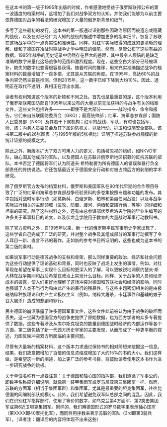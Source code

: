 在这本书的第一版于1995年出版的时候，作者感激地受益于俄罗斯联邦公布的第一波适度的档案材料，这增加了我们对战争双方的认知，并使我们能够为以前主要依靠德国对战争的看法的研究增加了大量的俄罗斯背景和细节。

多亏了这些最初的发行，这本书的第一版通过识别那些因政治原因而被遗忘或隐藏的战役，以及在对已经广为人知的战役的描述中增加更多的坦率细节，恢复了苏联在这场战争中的一点真实性和准确性。同样，对红军实际取得的成就的更清晰的理解，缓和了德国在冷战时期战争史学中明显的偏见。然而，尽管公布了这些有益的数据，1995年战争的历史记录中仍然存在巨大的差距，其中最令人烦恼的是缺乏准确的数字来量化这场战争的范围和激烈程度。现在，这些空白大部分已经被填补，缺失的数字也变得很容易获得。随着时间的推移，用来充实准确描述战争的档案材料的数量增加了一百多倍，尤其是从苏联的角度。在1995年，高达60%的战争内容仍然主要是推测，但到2015年，这一数字已经下降到大约10%。因此，透明正在取代不透明，真相正在浮出水面。

读者有权利知道这个版本的新颖和不同之处。首先也是最重要的是，这个版本利用了俄罗斯联邦国防部自1995年以来公布的大量以前无法获得的与战争有关的档案文件。这些文件包括许多————即使不是大部分————战时指令、命令和报告，它们来自苏联国防委员会（GKO）；最高统帅部；红军、海军总参谋部；国防人民委员部（NKO）及其若干下属机构；红军的战线、军队，有时也包括军、师、旅；内务人员委员会及其下属边防机关，以及行动、护卫和设施安全部队。该书第二版中的26张图表（与1995年版的5张相比）证明了描述苏联参战规模的新统计证据的规模之大。

除此之外，新版本扩大了双方可用人力的定义，包括被忽视的组织，如NKVD军队，轴心国其他成员的军队，以及德国人在苏联非俄罗斯地区招募的反抗苏联的部队。本书否定了德国将军们认为阿道夫·希特勒要为所有德国人的错误和暴行负全部责任的传统说法。它还包括最近关于德国安全行动和对被占领后方的剥削的学术研究。

除了俄罗斯官方发布的档案材料，俄罗斯和美国军队在90年代早期的合作项目导致了广泛的红军和海军总参谋部战争经验资料的多卷集按照专题和功能的发布。其中包括对战时军事行动（如莫斯科、白俄罗斯、柏林和第聂伯河战役）以及与战争实际进行相关的主题领域（进攻、防御、渡河、两栖和空降行动，等等）的详细和坦率的研究。除了这些材料之外，还有由总参谋部伏罗希洛夫学院的毕业生编写的许多关于军事科目的论文，以及伏龙芝学院用于教育的大量战时军事行动教科书。

除了官方资料之外，自1995年以来，新一代的俄罗斯平民军事历史学家出现了，这些学者自己完成了广泛的研究，并对整个战争及其组成部分的军事行动撰写了令人耳目一新、直言不讳的著作。正如新的参考书目所证明的，这些也成为这本书的第二版的素材。

如果说军事行动是德苏战争的支柱和骨架，那么同样重要的政治、经济和社会问题为这些行动提供了理论基础和背景，同时也反映了战场上发生的事情。例如，对红军现在希望在军事上实现什么目标的更深入的了解，可以更敏锐地洞察约瑟夫·斯大林在战争期间和战后希望在政治上实现什么目标。同样，关于战争的人员和经济成本的披露，使人们更好地理解了这场冲突对德国和苏联社会和经济的影响，同时也强调了人类不当行为和由此产生的暴行的残暴性。与这些主题密切相关的是由极端纳粹种族理论和共产主义极权主义（例如，纳粹大屠杀，卡廷事件和基辅的娘子谷大屠杀）造成的悲剧和罪行。

民主德国的崩溃暴露了许多德国军事文件，这些文件此前被认为由于战争的破坏而丢失。这一宝藏为德国官方的战争史提供了原始数据，也为西方学者的众多专著提供了数据，这些专著涉及从库尔斯克坦克的数量到德国战时经济的内部运作等各个方面。第二版包括了新一代西方历史学家的主要发现，从而形成了一种更平衡的叙述，力图反映冲突双方所面临的主要问题。

尽管有大量新的档案材料，这个版本力求通过保持书的相对简短来挖掘这一信息。结果，我们故意把增加了百倍的信息浓缩成增加了大约15%的书的大小。我们这样做，是希望这一新的阐述，加上更广泛的参考书目，将鼓励读者使用这本书作为进一步研究战争的跳板。

关于单位名称有一点要注意：关于德国和轴心国的指挥部，我们遵循了军事公约，即数字名称应详细说明，就像第一装甲集团军或罗马尼亚第三集团军一样。然而，苏联的方面军（相当于集团军群）和集团军，尤其是最重要的坦克集团军，往往比德国的同编制部队规模小。此外，我们希望避免双军队总部之间的混乱。因此，我们在识别红军指挥部时，使用了等价的数字，如乌克兰第4方面军、第2突击集团军或第6近卫坦克集团军。同样的，我们用德国形式的罗马数字来表示轴心国军（第XXXX即40摩托化军），而同样用序数来表示苏联的军队（3rd即第3骑兵军）。（译者注：翻译后的内容将体现不出来这些）





























